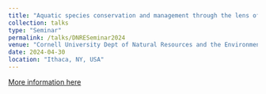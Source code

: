 ```yaml
---
title: "Aquatic species conservation and management through the lens of evolutionary biology"
collection: talks
type: "Seminar"
permalink: /talks/DNRESeminar2024
venue: "Cornell University Dept of Natural Resources and the Environment"
date: 2024-04-30
location: "Ithaca, NY, USA"
---
```


[More information here](https://vod.video.cornell.edu/media/DNRE+Seminar+-+Spring+2024+-+St.+John/1_9n6nfbp6)

